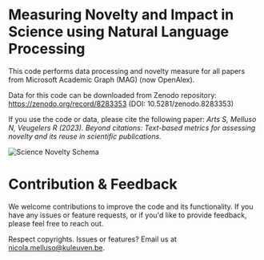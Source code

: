 # Measuring Novelty and Impact in Science using Natural Language Processing


This code performs data processing and novelty measure for all papers from Microsoft Academic Graph (MAG) (now OpenAlex).

Data for this code can be downloaded from Zenodo repository: https://zenodo.org/record/8283353 (DOI: 10.5281/zenodo.8283353)

If you use the code or data, please cite the following paper: 
  *Arts S, Melluso N, Veugelers R (2023). Beyond citations: Text-based metrics for assessing novelty and its reuse in scientific publications.*


![Science Novelty Schema](https://github.com/nicolamelluso/science-novelty/blob/main/ScienceNovelty-schema.png)

# Contribution & Feedback
We welcome contributions to improve the code and its functionality. If you have any issues or feature requests, or if you'd like to provide feedback, please feel free to reach out.

Respect copyrights. Issues or features? Email us at nicola.melluso@kuleuven.be.